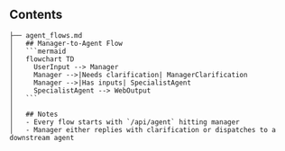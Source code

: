 

## Contents
    ├── agent_flows.md
    │   ## Manager-to-Agent Flow
    │   ```mermaid
    │   flowchart TD
    │     UserInput --> Manager
    │     Manager -->|Needs clarification| ManagerClarification
    │     Manager -->|Has inputs| SpecialistAgent
    │     SpecialistAgent --> WebOutput
    │   ```
    │
    │   ## Notes
    │   - Every flow starts with `/api/agent` hitting manager
    │   - Manager either replies with clarification or dispatches to a downstream agent
